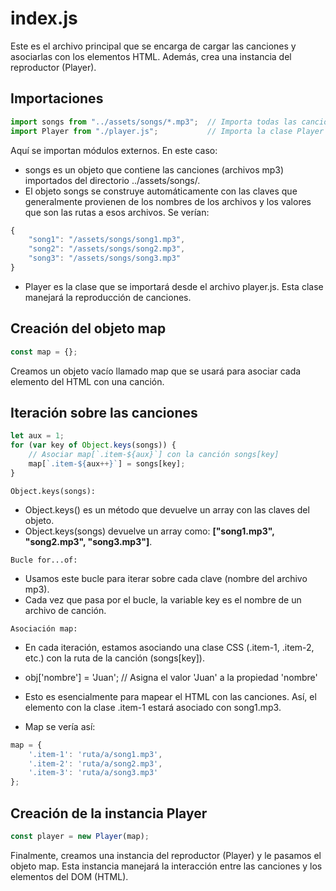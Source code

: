 # index.js

Este es el archivo principal que se encarga de cargar las canciones y asociarlas con los elementos HTML. Además, crea una instancia del reproductor (Player).

## Importaciones

```javascript
import songs from "../assets/songs/*.mp3";  // Importa todas las canciones en formato mp3
import Player from "./player.js";           // Importa la clase Player desde el archivo player.js

```

Aquí se importan módulos externos. En este caso:

- songs es un objeto que contiene las canciones (archivos mp3) importados del directorio ../assets/songs/.
- El objeto songs se construye automáticamente con las claves que generalmente provienen de los nombres de los archivos y los valores que son las rutas a esos archivos.
Se verían: 
```javascript
{
    "song1": "/assets/songs/song1.mp3",
    "song2": "/assets/songs/song2.mp3",
    "song3": "/assets/songs/song3.mp3"
}

```

- Player es la clase que se importará desde el archivo player.js. Esta clase manejará la reproducción de canciones.

## Creación del objeto map

```javascript
const map = {};

```
Creamos un objeto vacío llamado map que se usará para asociar cada elemento del HTML con una canción.

## Iteración sobre las canciones
```javascript
let aux = 1;
for (var key of Object.keys(songs)) {
    // Asociar map[`.item-${aux}`] con la canción songs[key]
    map[`.item-${aux++}`] = songs[key];
}
```

`Object.keys(songs):`
- Object.keys() es un método que devuelve un array con las claves del objeto. 
- Object.keys(songs) devuelve un array como: **["song1.mp3", "song2.mp3", "song3.mp3"]**.

`Bucle for...of:`
- Usamos este bucle para iterar sobre cada clave (nombre del archivo mp3).
- Cada vez que pasa por el bucle, la variable key es el nombre de un archivo de canción.

`Asociación map:`

- En cada iteración, estamos asociando una clase CSS (.item-1, .item-2, etc.) con la ruta de la canción (songs[key]).

- obj['nombre'] = 'Juan'; // Asigna el valor 'Juan' a la propiedad 'nombre'

- Esto es esencialmente para mapear el HTML con las canciones. Así, el elemento con la clase .item-1 estará asociado con song1.mp3.

- Map se vería así:
```javascript
map = {
    '.item-1': 'ruta/a/song1.mp3',
    '.item-2': 'ruta/a/song2.mp3',
    '.item-3': 'ruta/a/song3.mp3'
};

```



## Creación de la instancia Player
```javascript
const player = new Player(map);
```
Finalmente, creamos una instancia del reproductor (Player) y le pasamos el objeto map. Esta instancia manejará la interacción entre las canciones y los elementos del DOM (HTML).
